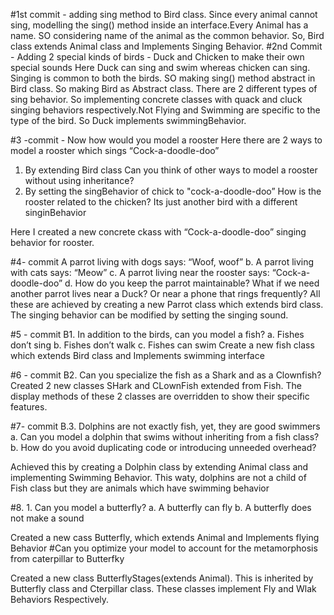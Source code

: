 #1st commit - adding sing method to Bird class.
Since every animal cannot sing, modelling the sing() method inside an interface.Every Animal has a name. SO considering name of the animal as the common behavior.
So, Bird class extends Animal class and Implements Singing Behavior.
#2nd Commit - Adding 2 special kinds of birds - Duck and Chicken to make their own special sounds
Here Duck can sing and swim whereas chicken can sing. Singing is common to both the birds. SO making sing() method abstract in Bird class. So making Bird as Abstract class. There are 2 different types of sing behavior. So implementing concrete classes with quack and cluck singing behaviors respectively.Not Flying and Swimming are specific to the type of the bird. So Duck implements swimmingBehavior.


#3 -commit - Now how would you model a rooster
Here there are 2 ways to model a rooster which sings “Cock-a-doodle-doo”

1. By extending Bird class
Can you think of other ways to model a rooster without using inheritance?
2. By setting the singBehavior of chick to "cock-a-doodle-doo”
How is the rooster related to the chicken?
Its just another bird with a different singinBehavior

Here I created a new concrete ckass with “Cock-a-doodle-doo” singing behavior for rooster.

#4- commit
A parrot living with dogs says: “Woof, woof”
b. A parrot living with cats says: “Meow”
c. A parrot living near the rooster says: “Cock-a-doodle-doo”
d. How do you keep the parrot maintainable? What if we need another parrot
lives near a Duck? Or near a phone that rings frequently?
All these are achieved by creating a new Parrot class which extends bird class. The singing behavior can be modified by setting the singing sound.

#5 - commit B1. In addition to the birds, can you model a fish?
a. Fishes don’t sing
b. Fishes don’t walk
c. Fishes can swim
Create a new fish class which extends Bird class and Implements swimming interface

#6 - commit B2. Can you specialize the fish as a Shark and as a Clownfish?
Created 2 new classes SHark and CLownFish extended from Fish. The display methods of these 2 classes are overridden to show their specific features.

#7- commit B.3. Dolphins are not exactly fish, yet, they are good swimmers
a. Can you model a dolphin that swims without inheriting from a fish class?
b. How do you avoid duplicating code or introducing unneeded overhead?

Achieved this by creating a Dolphin class by extending Animal class and implementing Swimming Behavior. This waty, dolphins are not a child of Fish class but they are animals which have swimming behavior

#8. 1. Can you model a butterfly?
a. A butterfly can fly
b. A butterfly does not make a sound

Created a new cass Butterfly, which extends Animal and Implements flying Behavior
#Can you optimize your model to account for the metamorphosis from caterpillar to Butterfky

Created a new class ButterflyStages(extends Animal). This is inherited by  Butterfly class and Cterpillar class. These classes implement Fly and Wlak Behaviors Respectively.